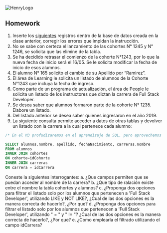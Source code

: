![HenryLogo](https://d31uz8lwfmyn8g.cloudfront.net/Assets/logo-henry-white-lg.png)

## Homework

1.	Inserte los [siguientes](https://github.com/soyHenry/DS-M2/blob/main/Clase%2002/Homework/registros_henry.sql) registros dentro de la base de datos creada en la clase anterior, corregir los errores que impidan la instrucción.<br>
2.	No se sabe con certeza el lanzamiento de las cohortes N° 1245 y N° 1246, se solicita que las elimine de la tabla.<br>
3.	Se ha decidido retrasar el comienzo de la cohorte N°1243, por lo que la nueva fecha de inicio será el 16/05. Se le solicita modificar la fecha de inicio de esos alumnos.<br>
4.	El alumno N° 165 solicito el cambio de su Apellido por “Ramirez”. <br>
5.	El área de Learning le solicita un listado de alumnos de la Cohorte N°1243 que incluya la fecha de ingreso.<br>
6.	Como parte de un programa de actualización, el área de People le solicita un listado de los instructores que dictan la carrera de Full Stack Developer.<br>
7. Se desea saber que alumnos formaron parte de la cohorte N° 1235. Elabore un listado.<br>
8. Del listado anterior se desea saber quienes ingresaron en el año 2019.<br>
9. La siguiente consulta permite acceder a datos de otras tablas y devolver un listado con la carrera a la cual pertenece cada alumno:

```SQL
/* En el M3 profudizaremos en el aprendizaje de SQL, pero aprovechemos lo que sabemos hasta aquí para entender como funcionan las relacionales. */

SELECT alumnos.nombre, apellido, fechaNacimiento, carreras.nombre
FROM alumnos
INNER JOIN cohortes
ON cohorte=idCohorte
INNER JOIN carreras
ON carrera = idCarrera
```
Coneste la siguientes interrogantes:
  a. ¿Que campos permiten que se puedan acceder al nombre de la carrera?
  b. ¿Que tipo de ralación existe entre el nombre la tabla cohortes y alumnos?
  c. ¿Proponga dos opciones para filtrar el listado solo por los alumnos que pertenecen a 'Full Stack Developer', utilizando LIKE y NOT LIKE?, ¿Cual de las dos opciones es la manera correcta de hacerlo?, ¿Por que?
  d. ¿Proponga dos opciones para filtrar el listado solo por los alumnos que pertenecen a 'Full Stack Developer', utilizando " = " y " != "?  ¿Cual de las dos opciones es la manera correcta de hacerlo?, ¿Por que?
  e. ¿Como emplearía el filtrado utilizando el campo idCarrera?

